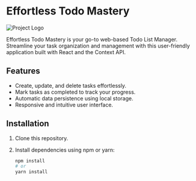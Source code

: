 # Effortless Todo Mastery

![Project Logo](https://i.ytimg.com/vi/W0Uf_xu350k/maxresdefault.jpg)


Effortless Todo Mastery is your go-to web-based Todo List Manager. Streamline your task organization and management with this user-friendly application built with React and the Context API.

## Features

- Create, update, and delete tasks effortlessly.
- Mark tasks as completed to track your progress.
- Automatic data persistence using local storage.
- Responsive and intuitive user interface.

## Installation

1. Clone this repository.
2. Install dependencies using npm or yarn:

   ```bash
   npm install
   # or
   yarn install
